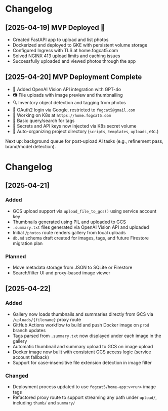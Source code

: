 # Changelog

## [2025-04-19] MVP Deployed 🚀

- Created FastAPI app to upload and list photos
- Dockerized and deployed to GKE with persistent volume storage
- Configured Ingress with TLS at home.fogcat5.com
- Solved NGINX 413 upload limits and caching issues
- Successfully uploaded and viewed photos through the app

## [2025-04-20] MVP Deployment Complete

- 🧠 Added OpenAI Vision API integration with GPT-4o
- 📷 File uploads with image preview and thumbnailing
- 🔍 Inventory object detection and tagging from photos
- 🔐 OAuth2 login via Google, restricted to `fogcat5@gmail.com`
- 🔄 Working on K8s at `https://home.fogcat5.com`
- 🔎 Basic query/search for tags
- 🧼 Secrets and API keys now injected via K8s secret volume
- 📁 Auto-organizing project directory (`scripts`, `templates`, `uploads`, etc.)

Next up: background queue for post-upload AI tasks (e.g., refinement pass, brand/model detection).
# Changelog

## [2025-04-21]
### Added
- GCS upload support via `upload_file_to_gcs()` using service account key
- Thumbnails generated using PIL and uploaded to GCS
- `.summary.txt` files generated via OpenAI Vision API and uploaded
- Initial `/photos` route renders gallery from local uploads
- `db.md` schema draft created for images, tags, and future Firestore migration plan

### Planned
- Move metadata storage from JSON to SQLite or Firestore
- Search/filter UI and proxy-based image viewer


## [2025-04-22]
### Added
- Gallery now loads thumbnails and summaries directly from GCS via `/uploads/{filename}` proxy route
- GitHub Actions workflow to build and push Docker image on `prod` branch updates
- Tags parsed from `.summary.txt` now displayed under each image in the gallery
- Automatic thumbnail and summary upload to GCS on image upload
- Docker image now built with consistent GCS access logic (service account fallback)
- Support for case-insensitive file extension detection in image filter

### Changed
- Deployment process updated to use `fogcat5/home-app:v<run>` image tags
- Refactored proxy route to support streaming any path under `upload/`, including `thumb/` and `summary/`